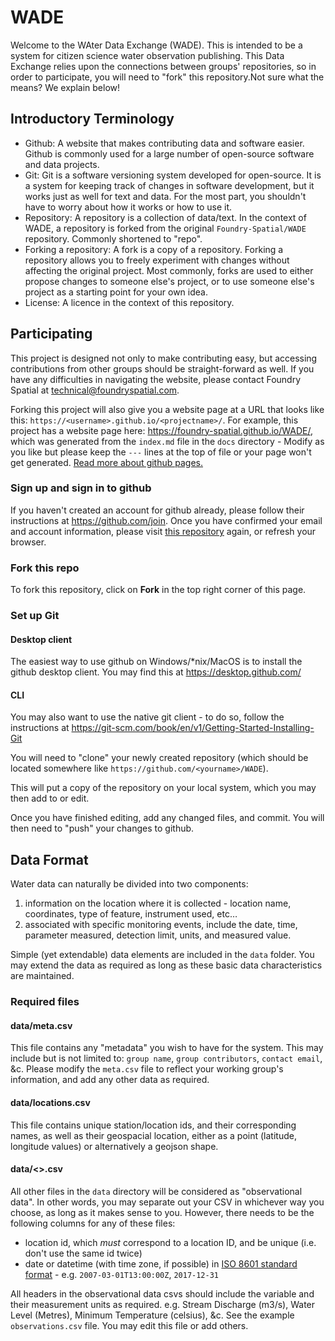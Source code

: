 # WADE

Welcome to the WAter Data Exchange (WADE). This is intended to be a system for citizen science water observation publishing. This Data Exchange relies upon the connections between groups' repositories, so in order to participate, you will need to "fork" this repository.Not sure what the means? We explain below!

## Introductory Terminology

* Github: A website that makes contributing data and software easier. Github is commonly used for a large number of open-source software and data projects.
* Git: Git is a software versioning system developed for open-source. It is a system for keeping track of changes in software development, but it works just as well for text and data. For the most part, you shouldn't have to worry about how it works or how to use it.
* Repository: A repository is a collection of data/text. In the context of WADE, a repository is forked from the original `Foundry-Spatial/WADE` repository.  Commonly shortened to "repo".
* Forking a repository: A fork is a copy of a repository. Forking a repository allows you to freely experiment with changes without affecting the original project. Most commonly, forks are used to either propose changes to someone else's project, or to use someone else's project as a starting point for your own idea.
* License: A licence in the context of this repository.

## Participating

This project is designed not only to make contributing easy, but accessing contributions from other groups should be straight-forward as well. If you have any difficulties in navigating the website, please contact Foundry Spatial at technical@foundryspatial.com.

Forking this project will also give you a website page at a URL that looks like this: `https://<username>.github.io/<projectname>/`. For example, this project has a website page here: <https://foundry-spatial.github.io/WADE/>, which was generated from the `index.md` file in the `docs` directory - Modify as you like but please keep the `---` lines at the top of file or your page won't get generated.  [Read more about github pages.](https://pages.github.com/)

### Sign up and sign in to github

If you haven't created an account for github already, please follow their instructions at <https://github.com/join>.  Once you have confirmed your email and account information, please visit [this repository](https://github.com/Foundry-Spatial/WADE) again, or refresh your browser.

### Fork this repo

To fork this repository, click on **Fork** in the top right corner of this page.

### Set up Git

#### Desktop client

The easiest way to use github on Windows/*nix/MacOS is to install the github desktop client. You may find this at <https://desktop.github.com/>

#### CLI

You may also want to use the native git client - to do so, follow the instructions at <https://git-scm.com/book/en/v1/Getting-Started-Installing-Git>

You will need to "clone" your newly created repository (which should be located somewhere like `https://github.com/<yourname>/WADE`).

This will put a copy of the repository on your local system, which you may then add to or edit.

Once you have finished editing, add any changed files, and commit. You will then need to "push" your changes to github.

## Data Format

Water data can naturally be divided into two components:

1. information on the location where it is collected - location name, coordinates, type of feature, instrument used, etc…
1. associated with specific monitoring events, include the date, time, parameter measured, detection limit, units, and measured value.

Simple (yet extendable) data elements are included in the `data` folder. You may extend the data as required as long as these basic data characteristics are maintained.

### Required files

#### data/meta.csv

This file contains any "metadata" you wish to have for the system. This may include but is not limited to: `group name`, `group contributors`, `contact email`, &c. Please modify the `meta.csv` file to reflect your working group's information, and add any other data as required.

#### data/locations.csv

This file contains unique station/location ids, and their corresponding names, as well as their geospacial location, either as a point (latitude, longitude values) or alternatively a geojson shape.

#### data/<>.csv

All other files in the `data` directory will be considered as "observational data". In other words, you may separate out your CSV in whichever way you choose, as long as it makes sense to you. However, there needs to be the following columns for any of these files:

* location id, which *must* correspond to a location ID, and be unique (i.e. don't use the same id twice)
* date or datetime (with time zone, if possible) in [ISO 8601 standard format](https://en.wikipedia.org/wiki/ISO_8601) - e.g. `2007-03-01T13:00:00Z`, `2017-12-31`

All headers in the observational data csvs should include the variable and their measurement units as required. e.g. Stream Discharge (m3/s), Water Level (Metres), Minimum Temperature (celsius), &c.  See the example `observations.csv` file.  You may edit this file or add others.

